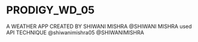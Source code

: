 # PRODIGY_WD_05

 A WEATHER APP CREATED BY SHIWANI MISHRA @SHIWANI MISHRA 
 used API TECHNIQUE
@shiwanimishra05
@SHIWANIMISHRA
